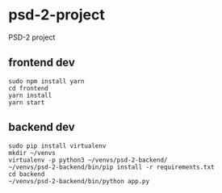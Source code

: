# psd-2-project
PSD-2 project

## frontend dev

    sudo npm install yarn
    cd frontend
    yarn install
    yarn start

## backend dev

    sudo pip install virtualenv
    mkdir ~/venvs
    virtualenv -p python3 ~/venvs/psd-2-backend/
    ~/venvs/psd-2-backend/bin/pip install -r requirements.txt
    cd backend
    ~/venvs/psd-2-backend/bin/python app.py